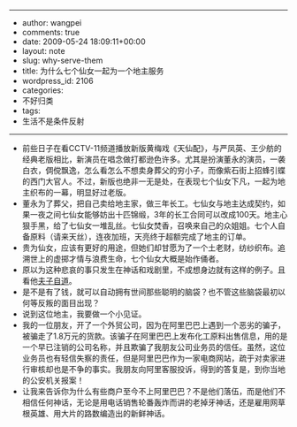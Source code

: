 - --
- author: wangpei
- comments: true
- date: 2009-05-24 18:09:11+00:00
- layout: note
- slug: why-serve-them
- title: 为什么七个仙女一起为一个地主服务
- wordpress_id: 2106
- categories:
- 不好归类
- tags:
- 生活不是条件反射
- --
- 前些日子在看CCTV-11频道播放新版黄梅戏《天仙配》，与严凤英、王少舫的经典老版相比，新演员在唱念做打都逊色许多。尤其是扮演董永的演员，一袭白衣，倜傥飘逸，怎么看怎么不想卖身葬父的穷小子，而像紫石街上招蜂引蝶的西门大官人。不过，新版也绝非一无是处，在表现七个仙女下凡，一起为地主织布的一幕，明显好过老版。
- 董永为了葬父，把自己卖给地主家，做三年长工。七仙女与地主达成契约，如果一夜之间七仙女能够妨出十匹锦缎，3年的长工合同可以改成100天。地主心狠手黑，给了七仙女一堆乱丝。七仙女焚香，召唤来自己的众姐姐。七个人自备原料（请来天丝），连夜加班，天亮终于超额完成了地主的订单。
- 贵为仙女，应该有更好的用途，但她们却甘愿为了一个土老财，纺纱织布。追溯世上的虚掷才情与浪费生命，七个仙女大概是始作俑者。
- 原以为这种悲哀的事只发生在神话和戏剧里，不成想身边就有这样的例子。且看他[夫子自道](http://blog.sina.com.cn/s/blog_4888f5070100d6j2.html)。
- 是不是有了钱，就可以自动拥有世间那些聪明的脑袋？也不管这些脑袋最初以何等反叛的面目出现？
- 说到这位地主，我要做一个小见证。
- 我的一位朋友，开了一个外贸公司，因为在阿里巴巴上遇到一个恶劣的骗子，被骗走了1.8万元的货款。该骗子在阿里巴巴上发布化工原料出售信息，用的是一个早已注销的公司名称，并且欺骗了我朋友公司业务员的信任。虽然，这位业务员也有轻信失察的责任，但是阿里巴巴作为一家电商网站，疏于对卖家进行审核却也是不争的事实。我朋友向阿里客服投诉，得到的答复是，到你当地的公安机关报案！
- 让我来告诉你为什么有些商户至今不上阿里巴巴？不是他们落伍，而是他们不相信任何神话，无论是用电话销售轮番轰炸而讲的老掉牙神话，还是雇用网草根英雄、用大片的路数编造出的新鲜神话。
